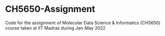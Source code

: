 # CH5650-Assignment
Code for the assignment of Molecular Data Science &amp; Informatics (CH5650) course taken at IIT Madras during Jan-May 2022
